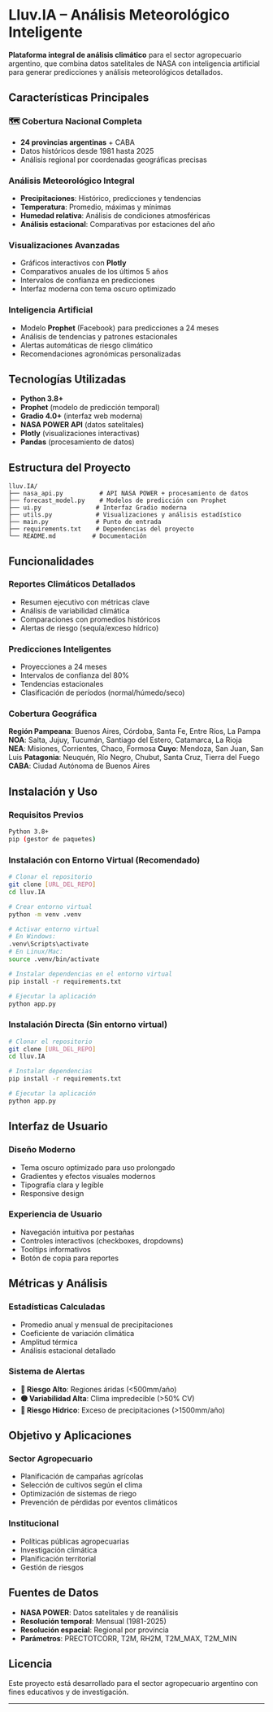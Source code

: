 # Lluv.IA – Análisis Meteorológico Inteligente

**Plataforma integral de análisis climático** para el sector agropecuario argentino, que combina datos satelitales de NASA con inteligencia artificial para generar predicciones y análisis meteorológicos detallados.

## Características Principales

### 🗺️ **Cobertura Nacional Completa**
- **24 provincias argentinas** + CABA
- Datos históricos desde 1981 hasta 2025
- Análisis regional por coordenadas geográficas precisas

### **Análisis Meteorológico Integral**
- **Precipitaciones**: Histórico, predicciones y tendencias
- **Temperatura**: Promedio, máximas y mínimas
- **Humedad relativa**: Análisis de condiciones atmosféricas
- **Análisis estacional**: Comparativas por estaciones del año

### **Visualizaciones Avanzadas**
- Gráficos interactivos con **Plotly**
- Comparativos anuales de los últimos 5 años
- Intervalos de confianza en predicciones
- Interfaz moderna con tema oscuro optimizado

### **Inteligencia Artificial**
- Modelo **Prophet** (Facebook) para predicciones a 24 meses
- Análisis de tendencias y patrones estacionales
- Alertas automáticas de riesgo climático
- Recomendaciones agronómicas personalizadas

## Tecnologías Utilizadas
- **Python 3.8+**
- **Prophet** (modelo de predicción temporal)
- **Gradio 4.0+** (interfaz web moderna)
- **NASA POWER API** (datos satelitales)
- **Plotly** (visualizaciones interactivas)
- **Pandas** (procesamiento de datos)

## Estructura del Proyecto
```
lluv.IA/
├── nasa_api.py          # API NASA POWER + procesamiento de datos
├── forecast_model.py    # Modelos de predicción con Prophet
├── ui.py               # Interfaz Gradio moderna
├── utils.py            # Visualizaciones y análisis estadístico
├── main.py             # Punto de entrada
├── requirements.txt    # Dependencias del proyecto
└── README.md          # Documentación
```

## Funcionalidades

### **Reportes Climáticos Detallados**
- Resumen ejecutivo con métricas clave
- Análisis de variabilidad climática
- Comparaciones con promedios históricos
- Alertas de riesgo (sequía/exceso hídrico)

### **Predicciones Inteligentes**
- Proyecciones a 24 meses
- Intervalos de confianza del 80%
- Tendencias estacionales
- Clasificación de períodos (normal/húmedo/seco)

### **Cobertura Geográfica**
**Región Pampeana**: Buenos Aires, Córdoba, Santa Fe, Entre Ríos, La Pampa
**NOA**: Salta, Jujuy, Tucumán, Santiago del Estero, Catamarca, La Rioja  
**NEA**: Misiones, Corrientes, Chaco, Formosa
**Cuyo**: Mendoza, San Juan, San Luis
**Patagonia**: Neuquén, Río Negro, Chubut, Santa Cruz, Tierra del Fuego
**CABA**: Ciudad Autónoma de Buenos Aires

## Instalación y Uso

### Requisitos Previos
```bash
Python 3.8+
pip (gestor de paquetes)
```

### Instalación con Entorno Virtual (Recomendado)
```bash
# Clonar el repositorio
git clone [URL_DEL_REPO]
cd lluv.IA

# Crear entorno virtual
python -m venv .venv

# Activar entorno virtual
# En Windows:
.venv\Scripts\activate
# En Linux/Mac:
source .venv/bin/activate

# Instalar dependencias en el entorno virtual
pip install -r requirements.txt

# Ejecutar la aplicación
python app.py
```

### Instalación Directa (Sin entorno virtual)
```bash
# Clonar el repositorio
git clone [URL_DEL_REPO]
cd lluv.IA

# Instalar dependencias
pip install -r requirements.txt

# Ejecutar la aplicación
python app.py
```

## Interfaz de Usuario

### **Diseño Moderno**
- Tema oscuro optimizado para uso prolongado
- Gradientes y efectos visuales modernos
- Tipografía clara y legible
- Responsive design

### **Experiencia de Usuario**
- Navegación intuitiva por pestañas
- Controles interactivos (checkboxes, dropdowns)
- Tooltips informativos
- Botón de copia para reportes

## Métricas y Análisis

### **Estadísticas Calculadas**
- Promedio anual y mensual de precipitaciones
- Coeficiente de variación climática
- Amplitud térmica
- Análisis estacional detallado

### **Sistema de Alertas**
- **🔴 Riesgo Alto**: Regiones áridas (<500mm/año)
- **🟡 Variabilidad Alta**: Clima impredecible (>50% CV)
- **🔵 Riesgo Hídrico**: Exceso de precipitaciones (>1500mm/año)

## Objetivo y Aplicaciones

### **Sector Agropecuario**
- Planificación de campañas agrícolas
- Selección de cultivos según el clima
- Optimización de sistemas de riego
- Prevención de pérdidas por eventos climáticos

### **Institucional**
- Políticas públicas agropecuarias
- Investigación climática
- Planificación territorial
- Gestión de riesgos

## Fuentes de Datos
- **NASA POWER**: Datos satelitales y de reanálisis
- **Resolución temporal**: Mensual (1981-2025)
- **Resolución espacial**: Regional por provincia
- **Parámetros**: PRECTOTCORR, T2M, RH2M, T2M_MAX, T2M_MIN

## Licencia
Este proyecto está desarrollado para el sector agropecuario argentino con fines educativos y de investigación.

---

